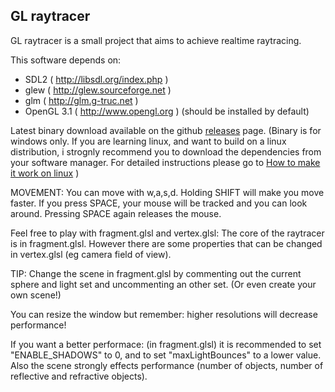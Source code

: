 GL raytracer
------------

GL raytracer is a small project that aims to achieve realtime raytracing.

This software depends on:
- SDL2 ( http://libsdl.org/index.php )
- glew ( http://glew.sourceforge.net )
- glm ( http://glm.g-truc.net )
- OpenGL 3.1 ( http://www.opengl.org ) (should be installed by default)

Latest binary download available on the github [releases](github.com/ArturKovacs/GL-raytracer/releases) page.
(Binary is for windows only. If you are learning linux, and want to build on a linux distribution,
i strognly recommend you to download the dependencies from your software manager. For detailed instructions
please go to [How to make it work on linux](github.com/ArturKovacs/GL-raytracer/wiki/How-to-make-it-work-on-linux) )

MOVEMENT:
You can move with w,a,s,d. Holding SHIFT will make you move faster.
If you press SPACE, your mouse will be tracked and you can look around.
Pressing SPACE again releases the mouse.

Feel free to play with fragment.glsl and vertex.glsl:
The core of the raytracer is in fragment.glsl.
However there are some properties that can be changed in vertex.glsl (eg camera field of view).

TIP: Change the scene in fragment.glsl by commenting out the current sphere and
light set and uncommenting an other set. (Or even create your own scene!)

You can resize the window but remember: higher resolutions will decrease performance!

If you want a better performace: (in fragment.glsl) it is recommended to set "ENABLE_SHADOWS" to 0,
and to set "maxLightBounces" to a lower value. Also the scene strongly effects performance
(number of objects, number of reflective and refractive objects).
